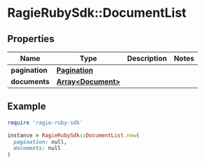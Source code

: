 # RagieRubySdk::DocumentList

## Properties

| Name | Type | Description | Notes |
| ---- | ---- | ----------- | ----- |
| **pagination** | [**Pagination**](Pagination.md) |  |  |
| **documents** | [**Array&lt;Document&gt;**](Document.md) |  |  |

## Example

```ruby
require 'ragie-ruby-sdk'

instance = RagieRubySdk::DocumentList.new(
  pagination: null,
  documents: null
)
```

